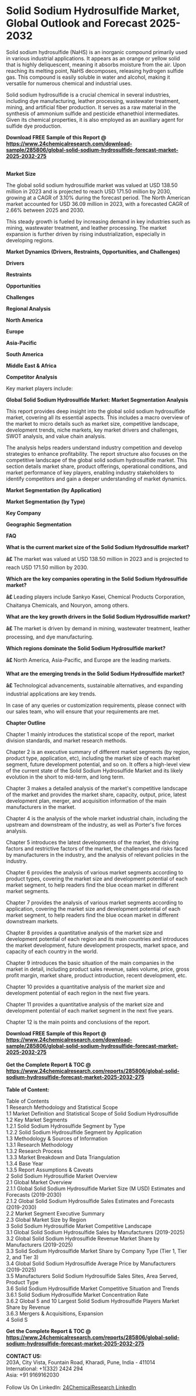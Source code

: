 <h1>Solid Sodium Hydrosulfide Market, Global Outlook and Forecast 2025-2032</h1><p>Solid sodium hydrosulfide (NaHS) is an inorganic compound primarily used in various industrial applications. It appears as an orange or yellow solid that is highly deliquescent, meaning it absorbs moisture from the air. Upon reaching its melting point, NaHS decomposes, releasing hydrogen sulfide gas. This compound is easily soluble in water and alcohol, making it versatile for numerous chemical and industrial uses.</p><p>
</p><p>Solid sodium hydrosulfide is a crucial chemical in several industries, including dye manufacturing, leather processing, wastewater treatment, mining, and artificial fiber production. It serves as a raw material in the synthesis of ammonium sulfide and pesticide ethanethiol intermediates. Given its chemical properties, it is also employed as an auxiliary agent for sulfide dye production.</p><div><b>Download FREE Sample of this Report @ 
            <a href="https://www.24chemicalresearch.com/download-sample/285806/global-solid-sodium-hydrosulfide-forecast-market-2025-2032-275">
            https://www.24chemicalresearch.com/download-sample/285806/global-solid-sodium-hydrosulfide-forecast-market-2025-2032-275</a></b></div><br><p>
<strong>Market Size</strong></p><p>
</p><p>The global solid sodium hydrosulfide market was valued at USD 138.50 million in 2023 and is projected to reach USD 171.50 million by 2030, growing at a CAGR of 3.10% during the forecast period. The North American market accounted for USD 36.09 million in 2023, with a forecasted CAGR of 2.66% between 2025 and 2030.</p><p>
</p><p>This steady growth is fueled by increasing demand in key industries such as mining, wastewater treatment, and leather processing. The market expansion is further driven by rising industrialization, especially in developing regions.</p><p>
<strong>Market Dynamics (Drivers, Restraints, Opportunities, and Challenges)</strong></p><p>
<strong>Drivers</strong></p><p>
</p><p>
<strong>Restraints</strong></p><p>
</p><p>
<strong>Opportunities</strong></p><p>
</p><p>
<strong>Challenges</strong></p><p>
</p><p>
<strong>Regional Analysis</strong></p><p>
<strong>North America</strong></p><p>
</p><p>
<strong>Europe</strong></p><p>
</p><p>
<strong>Asia-Pacific</strong></p><p>
</p><p>
<strong>South America</strong></p><p>
</p><p>
<strong>Middle East &amp; Africa</strong></p><p>
</p><p>
<strong>Competitor Analysis</strong></p><p>
</p><p>Key market players include:</p><p>
</p><p>
</p><p><strong>Global Solid Sodium Hydrosulfide Market: Market Segmentation Analysis</strong></p><p>
</p><p>This report provides deep insight into the global solid sodium hydrosulfide market, covering all its essential aspects. This includes a macro overview of the market to micro details such as market size, competitive landscape, development trends, niche markets, key market drivers and challenges, SWOT analysis, and value chain analysis.</p><p>
</p><p>The analysis helps readers understand industry competition and develop strategies to enhance profitability. The report structure also focuses on the competitive landscape of the global solid sodium hydrosulfide market. This section details market share, product offerings, operational conditions, and market performance of key players, enabling industry stakeholders to identify competitors and gain a deeper understanding of market dynamics.</p><p>
<strong>Market Segmentation (by Application)</strong></p><p>
</p><p>
<strong>Market Segmentation (by Type)</strong></p><p>
</p><p>
<strong>Key Company</strong></p><p>
</p><p>
<strong>Geographic Segmentation</strong></p><p>
</p><p>
<strong>FAQ</strong></p><p>
<strong>What is the current market size of the Solid Sodium Hydrosulfide market?</strong></p><p>
</p><p><strong>â£ </strong>The market was valued at USD 138.50 million in 2023 and is projected to reach USD 171.50 million by 2030.</p><p>
<strong>Which are the key companies operating in the Solid Sodium Hydrosulfide market?</strong></p><p>
</p><p><strong>â£ </strong>Leading players include Sankyo Kasei, Chemical Products Corporation, Chaitanya Chemicals, and Nouryon, among others.</p><p>
<strong>What are the key growth drivers in the Solid Sodium Hydrosulfide market?</strong></p><p>
</p><p><strong>â£ </strong>The market is driven by demand in mining, wastewater treatment, leather processing, and dye manufacturing.</p><p>
<strong>Which regions dominate the Solid Sodium Hydrosulfide market?</strong></p><p>
</p><p><strong>â£ </strong>North America, Asia-Pacific, and Europe are the leading markets.</p><p>
<strong>What are the emerging trends in the Solid Sodium Hydrosulfide market?</strong></p><p>
</p><p><strong>â£ </strong>Technological advancements, sustainable alternatives, and expanding industrial applications are key trends.</p><p>
</p><p>
</p><p>
In case of any queries or customization requirements, please connect with our sales team, who will ensure that your requirements are met.</p><p>
<strong>Chapter Outline</strong></p><p>
Chapter 1 mainly introduces the statistical scope of the report, market division standards, and market research methods.</p><p>
Chapter 2 is an executive summary of different market segments (by region, product type, application, etc), including the market size of each market segment, future development potential, and so on. It offers a high-level view of the current state of the Solid Sodium Hydrosulfide Market and its likely evolution in the short to mid-term, and long term.</p><p>
Chapter 3 makes a detailed analysis of the market's competitive landscape of the market and provides the market share, capacity, output, price, latest development plan, merger, and acquisition information of the main manufacturers in the market.</p><p>
Chapter 4 is the analysis of the whole market industrial chain, including the upstream and downstream of the industry, as well as Porter's five forces analysis.</p><p>
Chapter 5 introduces the latest developments of the market, the driving factors and restrictive factors of the market, the challenges and risks faced by manufacturers in the industry, and the analysis of relevant policies in the industry.</p><p>
Chapter 6 provides the analysis of various market segments according to product types, covering the market size and development potential of each market segment, to help readers find the blue ocean market in different market segments.</p><p>
Chapter 7 provides the analysis of various market segments according to application, covering the market size and development potential of each market segment, to help readers find the blue ocean market in different downstream markets.</p><p>
Chapter 8 provides a quantitative analysis of the market size and development potential of each region and its main countries and introduces the market development, future development prospects, market space, and capacity of each country in the world.</p><p>
Chapter 9 introduces the basic situation of the main companies in the market in detail, including product sales revenue, sales volume, price, gross profit margin, market share, product introduction, recent development, etc.</p><p>
Chapter 10 provides a quantitative analysis of the market size and development potential of each region in the next five years.</p><p>
Chapter 11 provides a quantitative analysis of the market size and development potential of each market segment in the next five years.</p><p>
Chapter 12 is the main points and conclusions of the report.</p><div><b>Download FREE Sample of this Report @ 
            <a href="https://www.24chemicalresearch.com/download-sample/285806/global-solid-sodium-hydrosulfide-forecast-market-2025-2032-275">
            https://www.24chemicalresearch.com/download-sample/285806/global-solid-sodium-hydrosulfide-forecast-market-2025-2032-275</a></b></div><br><div><b>Get the Complete Report & TOC @ 
            <a href="https://www.24chemicalresearch.com/reports/285806/global-solid-sodium-hydrosulfide-forecast-market-2025-2032-275">
            https://www.24chemicalresearch.com/reports/285806/global-solid-sodium-hydrosulfide-forecast-market-2025-2032-275</a></b></div><br>
            <b>Table of Content:</b><p>Table of Contents<br />
1 Research Methodology and Statistical Scope<br />
1.1 Market Definition and Statistical Scope of Solid Sodium Hydrosulfide<br />
1.2 Key Market Segments<br />
1.2.1 Solid Sodium Hydrosulfide Segment by Type<br />
1.2.2 Solid Sodium Hydrosulfide Segment by Application<br />
1.3 Methodology & Sources of Information<br />
1.3.1 Research Methodology<br />
1.3.2 Research Process<br />
1.3.3 Market Breakdown and Data Triangulation<br />
1.3.4 Base Year<br />
1.3.5 Report Assumptions & Caveats<br />
2 Solid Sodium Hydrosulfide Market Overview<br />
2.1 Global Market Overview<br />
2.1.1 Global Solid Sodium Hydrosulfide Market Size (M USD) Estimates and Forecasts (2019-2030)<br />
2.1.2 Global Solid Sodium Hydrosulfide Sales Estimates and Forecasts (2019-2030)<br />
2.2 Market Segment Executive Summary<br />
2.3 Global Market Size by Region<br />
3 Solid Sodium Hydrosulfide Market Competitive Landscape<br />
3.1 Global Solid Sodium Hydrosulfide Sales by Manufacturers (2019-2025)<br />
3.2 Global Solid Sodium Hydrosulfide Revenue Market Share by Manufacturers (2019-2025)<br />
3.3 Solid Sodium Hydrosulfide Market Share by Company Type (Tier 1, Tier 2, and Tier 3)<br />
3.4 Global Solid Sodium Hydrosulfide Average Price by Manufacturers (2019-2025)<br />
3.5 Manufacturers Solid Sodium Hydrosulfide Sales Sites, Area Served, Product Type<br />
3.6 Solid Sodium Hydrosulfide Market Competitive Situation and Trends<br />
3.6.1 Solid Sodium Hydrosulfide Market Concentration Rate<br />
3.6.2 Global 5 and 10 Largest Solid Sodium Hydrosulfide Players Market Share by Revenue<br />
3.6.3 Mergers & Acquisitions, Expansion<br />
4 Solid S</p><div><b>Get the Complete Report & TOC @ 
            <a href="https://www.24chemicalresearch.com/reports/285806/global-solid-sodium-hydrosulfide-forecast-market-2025-2032-275">
            https://www.24chemicalresearch.com/reports/285806/global-solid-sodium-hydrosulfide-forecast-market-2025-2032-275</a></b></div><br><b>CONTACT US:</b><br>
            203A, City Vista, Fountain Road, Kharadi, Pune, India - 411014<br>
            International: +1(332) 2424 294<br>
            Asia: +91 9169162030 <br><br>
            Follow Us On LinkedIn: <a href="https://www.linkedin.com/company/24chemicalresearch/">24ChemicalResearch LinkedIn</a>